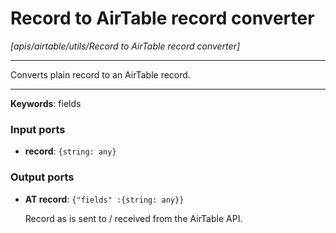 # Record to AirTable record converter

_[apis/airtable/utils/Record to AirTable record converter]_

---

Converts plain record to an AirTable record.  

---

__Keywords__: fields

### Input ports

* __record__: ` {string: any} `

### Output ports

* __AT record__: ` {"fields" :{string: any}} `


    Record as is sent to / received from the AirTable API.  

